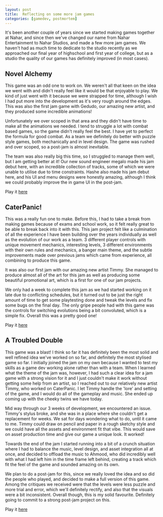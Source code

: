 ```yaml
---
layout: post
title:  Reflecting on some more jam games
categories: [gamedev, postmortem]
---
```


It's been another couple of years since we started making games together at Nahar, and since then we've changed our name from Nahar Entertainment to Nahar Studios, and made a few more jam games. We haven't had as much time to dedicate to the studio recently as we approached our final year of highschool and first year of college, but as a studio the quality of our games has definitely improved (in most cases).

## Novel Alchemy

This game was an odd one to work on. We weren't all that keen on the idea we went with and didn't really feel like it would be that enjoyable to play. We kind of just went with it because we were strapped for time, although I wish I had put more into the development as it's very rough around the edges. This was also the first jam game with Gedudo, our amazing new artist, and they produced some incredible animations!

Unfortunately we over scoped in that area and they didn't have time to make all the animations we needed. I tend to struggle a lot with combat based games, so the game didn't really feel the best. I have yet to perfect the formula for good combat. As a team we definitely do better with puzzle style games, both mechanically and in level design. The game was rushed and over scoped, so a post-jam is almost inevitable. 

The team was also really big this time, so I struggled to manage them well, but I am getting better at it! Our new sound engineer megalo made his jam debut here, with an incredible collection of tracks, some of which we were unable to utilise due to time constraints. Hashe also made his jam debut here, and his UI and menu designs were honestly amazing, although I think we could probably improve the in game UI in the post-jam. 

Play it [here](https://barwani.itch.io/novel-alchemy)


## CaterPanic!
This was a really fun one to make. Before this, I had to take a break from making games because of exams and school work, so it felt really great to be able to break back into it with this. This jam project felt like a culmination of all the experience I have been building over the years individually as well as the evolution of our work as a team.  3 different player controls with unique movement mechanics, interesting levels, 3 different environments with their own rules and mechanics, a banger main theme, and the subtle improvements made over previous jams which came from experience, all combining to produce this game.

It was also our first jam with our amazing new artist Timmy. She managed to produce almost all of the art for this jam as well as producing some beautiful promotional art, which is a first for one of our jam projects. 

We only had a week to complete this jam as we had started working on it late due to conflicting schedules, but it turned out to be just the right amount of time to get some playtesting done and tweak the levels and fix some bugs on the final day. The only gripe people had with this game was the controls for switching evolutions being a bit convoluted, which is a simple fix.  Overall this was a pretty good one!

Play it [here](https://barwani.itch.io/caterpanic)

## A Troubled Double
This game was a blast! I think so far it has definitely been the most solid and well refined idea we've worked on so far, and definitely the most stylised game so far. I initially joined the jam on my own because I wanted to test my skills as a game dev working alone rather than with a team. When I learned what the theme of the jam was, however, I had such a clear idea for a jam game with a strong vision for it and I just couldn't make it work without getting some help from an artist, so I reached out to our relatively new artist Timmy, who worked on CaterPanic. I let Timmy handle the 'lore' and setting of the game, and I would do all of the gameplay and music. She ended up coming up with the cheeky twins we have today.

Mid way through our 3 weeks of development, we encountered an issue. Timmy's stylus broke, and she was in a place where she couldn't get a replacement for weeks. We sat for days wondering what to do, until it came to me. Timmy could draw on pencil and paper in a rough sketchy style and we could have all the assets and environment fit that vibe. This would save on asset production time and give our game a unique look. It worked!

Towards the end of the jam I started running into a bit of a crunch situation where I had to balance the music, level design, and asset integration all at once, and decided to offload the music to Ahmood, who did incredibly well with what I had left him in the time frame left behind, creating a track which fit the feel of the game and sounded amazing on its own.

We plan to do a post-jam for this, since we really loved the idea and so did the people who played, and decided to make a full version of this game. Among the critiques we received were that the levels were less puzzle and more trial and error, which we'll definitely rectify, and also that the visuals were a bit inconsistent. Overall though, this is my solid favourite. Definitely going to commit to a strong post-jam project on this. 

Play it [here](https://barwani.itch.io/a-troubled-double)
